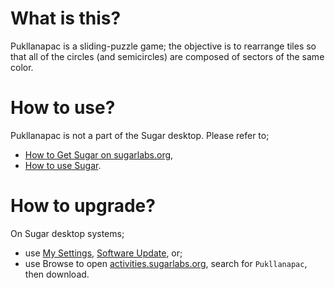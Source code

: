 What is this?
=============

Pukllanapac is a sliding-puzzle game; the objective is to rearrange tiles so that all of the circles (and semicircles) are composed of sectors of the same color.

How to use?
===========

Pukllanapac is not a part of the Sugar desktop.  Please refer to;

* [How to Get Sugar on sugarlabs.org](https://sugarlabs.org/),
* [How to use Sugar](https://help.sugarlabs.org/).

How to upgrade?
===============

On Sugar desktop systems;
* use [My Settings](https://help.sugarlabs.org/my_settings.html), [Software Update](https://help.sugarlabs.org/my_settings.html#software-update), or;
* use Browse to open [activities.sugarlabs.org](https://activities.sugarlabs.org/), search for `Pukllanapac`, then download.
